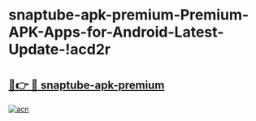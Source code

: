 # snaptube-apk-premium-Premium-APK-Apps-for-Android-Latest-Update-!acd2r

# <h2><a href="https://m7tazj.esa.edu.pl?title=snaptube-apk-premium&ref=acd2r">🔗👉 🔴 snaptube-apk-premium</a></h2>

[![acn](https://github.com/user-attachments/assets/0f9c940e-d8b0-45ae-aac7-cd30a18b3e1c)](https://m7tazj.esa.edu.pl?title=snaptube-apk-premium&ref=acd2r)

